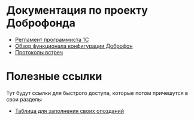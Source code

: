 # Документация по проекту Доброфонда

* <a href="Техническая/Регламент разработки программиста 1С.MD"  >Регламент программиста 1С</a>
* [Обзор функционала конфигурации Доброфон](https://www.youtube.com/channel/UCIlXzqKER_QuUiHYevDh3Og)
* [Протоколы встреч](/Протоколы)

# Полезные ссылки

Тут будут ссылки для быстрого доступа, которые потом причешутся в свои разделы
* [Таблица для заполнения своих опозданий](https://docs.google.com/spreadsheets/d/10D5-e6puIki-JfvQ5cYn8nqLFhOkkQ5CyymG0qS0rGQ/edit?usp=sharing)
